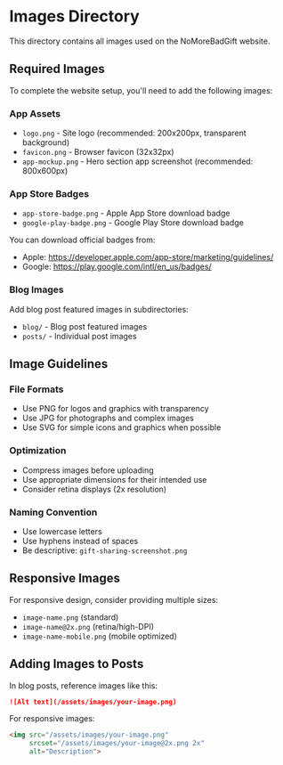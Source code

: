 # Images Directory

This directory contains all images used on the NoMoreBadGift website.

## Required Images

To complete the website setup, you'll need to add the following images:

### App Assets
- `logo.png` - Site logo (recommended: 200x200px, transparent background)
- `favicon.png` - Browser favicon (32x32px)
- `app-mockup.png` - Hero section app screenshot (recommended: 800x600px)

### App Store Badges
- `app-store-badge.png` - Apple App Store download badge
- `google-play-badge.png` - Google Play Store download badge

You can download official badges from:
- Apple: https://developer.apple.com/app-store/marketing/guidelines/
- Google: https://play.google.com/intl/en_us/badges/

### Blog Images
Add blog post featured images in subdirectories:
- `blog/` - Blog post featured images
- `posts/` - Individual post images

## Image Guidelines

### File Formats
- Use PNG for logos and graphics with transparency
- Use JPG for photographs and complex images
- Use SVG for simple icons and graphics when possible

### Optimization
- Compress images before uploading
- Use appropriate dimensions for their intended use
- Consider retina displays (2x resolution)

### Naming Convention
- Use lowercase letters
- Use hyphens instead of spaces
- Be descriptive: `gift-sharing-screenshot.png`

## Responsive Images

For responsive design, consider providing multiple sizes:
- `image-name.png` (standard)
- `image-name@2x.png` (retina/high-DPI)
- `image-name-mobile.png` (mobile optimized)

## Adding Images to Posts

In blog posts, reference images like this:

```markdown
![Alt text](/assets/images/your-image.png)
```

For responsive images:

```html
<img src="/assets/images/your-image.png" 
     srcset="/assets/images/your-image@2x.png 2x" 
     alt="Description">
```